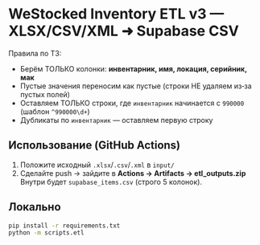 # WeStocked Inventory ETL v3 — XLSX/CSV/XML ➜ Supabase CSV

Правила по ТЗ:
- Берём ТОЛЬКО колонки: **инвентарник, имя, локация, серийник, мак**
- Пустые значения переносим как пустые (строки НЕ удаляем из‑за пустых полей)
- Оставляем ТОЛЬКО строки, где `инвентарник` начинается с `990000` (шаблон `^990000\d+`)
- Дубликаты по `инвентарник` — оставляем первую строку

## Использование (GitHub Actions)
1) Положите исходный `.xlsx`/`.csv`/`.xml` в `input/`
2) Сделайте push → зайдите в **Actions → Artifacts → etl_outputs.zip**
Внутри будет `supabase_items.csv` (строго 5 колонок).

## Локально
```bash
pip install -r requirements.txt
python -m scripts.etl
```

